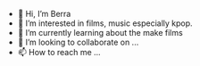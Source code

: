 - 👋 Hi, I’m Berra
- 👀 I’m interested in films, music especially kpop. 
- 🌱 I’m currently learning about the make films
- 💞️ I’m looking to collaborate on ...
- 📫 How to reach me ...

<!---
lunarberra/lunarberra is a ✨ special ✨ repository because its `README.md` (this file) appears on your GitHub profile.
You can click the Preview link to take a look at your changes.
--->
